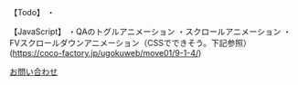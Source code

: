 <!-- 後で消す -->
【Todo】
・

【JavaScript】
・QAのトグルアニメーション
・スクロールアニメーション
・FVスクロールダウンアニメーション（CSSでできそう。下記参照）
(https://coco-factory.jp/ugokuweb/move01/9-1-4/)


<!-- 後で消すここまで -->

<components>
<a href="#" class="btn"><span class="btn__text">お問い合わせ</span></a>